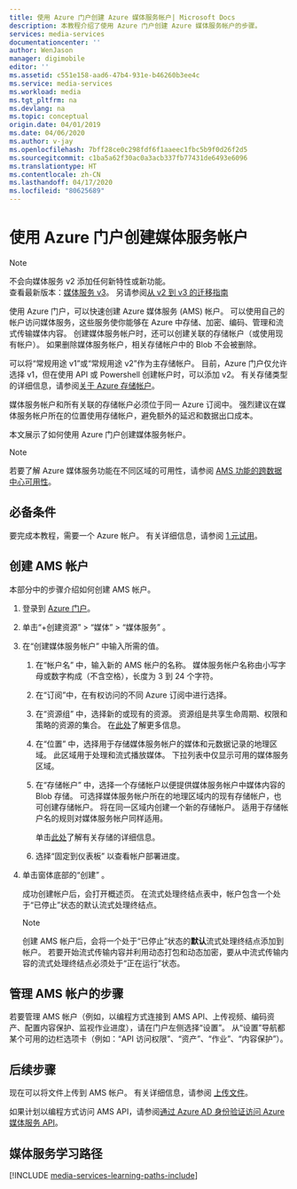 ```yaml
---
title: 使用 Azure 门户创建 Azure 媒体服务帐户| Microsoft Docs
description: 本教程介绍了使用 Azure 门户创建 Azure 媒体服务帐户的步骤。
services: media-services
documentationcenter: ''
author: WenJason
manager: digimobile
editor: ''
ms.assetid: c551e158-aad6-47b4-931e-b46260b3ee4c
ms.service: media-services
ms.workload: media
ms.tgt_pltfrm: na
ms.devlang: na
ms.topic: conceptual
origin.date: 04/01/2019
ms.date: 04/06/2020
ms.author: v-jay
ms.openlocfilehash: 7bff28ce0c298fdf6f1aaeec1fbc5b9f0d26f2d5
ms.sourcegitcommit: c1ba5a62f30ac0a3acb337fb77431de6493e6096
ms.translationtype: HT
ms.contentlocale: zh-CN
ms.lasthandoff: 04/17/2020
ms.locfileid: "80625689"
---
```

# <a name="create-a-media-services-account-using-the-azure-portal"></a>使用 Azure 门户创建媒体服务帐户

> [!NOTE]
> 不会向媒体服务 v2 添加任何新特性或新功能。 <br/>查看最新版本：[媒体服务 v3](/media-services/latest/)。 另请参阅[从 v2 到 v3 的迁移指南](../latest/migrate-from-v2-to-v3.md)

使用 Azure 门户，可以快速创建 Azure 媒体服务 (AMS) 帐户。 可以使用自己的帐户访问媒体服务，这些服务使你能够在 Azure 中存储、加密、编码、管理和流式传输媒体内容。 创建媒体服务帐户时，还可以创建关联的存储帐户（或使用现有帐户）。 如果删除媒体服务帐户，相关存储帐户中的 Blob 不会被删除。

可以将“常规用途 v1”或“常规用途 v2”作为主存储帐户。 目前，Azure 门户仅允许选择 v1，但在使用 API 或 Powershell 创建帐户时，可以添加 v2。 有关存储类型的详细信息，请参阅[关于 Azure 存储帐户](/storage/common/storage-create-storage-account)。

媒体服务帐户和所有关联的存储帐户必须位于同一 Azure 订阅中。 强烈建议在媒体服务帐户所在的位置使用存储帐户，避免额外的延迟和数据出口成本。

本文展示了如何使用 Azure 门户创建媒体服务帐户。

> [!NOTE]
> 若要了解 Azure 媒体服务功能在不同区域的可用性，请参阅 [AMS 功能的跨数据中心可用性](scenarios-and-availability.md#availability)。

## <a name="prerequisites"></a>必备条件

要完成本教程，需要一个 Azure 帐户。 有关详细信息，请参阅 [1 元试用](https://www.azure.cn/zh-cn/pricing/1rmb-trial-full/?form-type=identityauth)。 

## <a name="create-an-ams-account"></a>创建 AMS 帐户

本部分中的步骤介绍如何创建 AMS 帐户。

1. 登录到 [Azure 门户](https://portal.azure.cn/)。
2. 单击“+创建资源”   > “媒体”   > “媒体服务”  。
3. 在“创建媒体服务帐户”  中输入所需的值。

   1. 在“帐户名”  中，输入新的 AMS 帐户的名称。 媒体服务帐户名称由小写字母或数字构成（不含空格），长度为 3 到 24 个字符。
   2. 在“订阅”中，在有权访问的不同 Azure 订阅中进行选择。
   3. 在“资源组”  中，选择新的或现有的资源。  资源组是共享生命周期、权限和策略的资源的集合。 在[此处](../../azure-resource-manager/management/overview.md#resource-groups)了解更多信息。
   4. 在“位置”  中，选择用于存储媒体服务帐户的媒体和元数据记录的地理区域。 此区域用于处理和流式播放媒体。 下拉列表中仅显示可用的媒体服务区域。 
   5. 在“存储帐户”  中，选择一个存储帐户以便提供媒体服务帐户中媒体内容的 Blob 存储。 可选择媒体服务帐户所在的地理区域内的现有存储帐户，也可创建存储帐户。 将在同一区域内创建一个新的存储帐户。 适用于存储帐户名的规则对媒体服务帐户同样适用。
      
       单击[此处](../../storage/common/storage-introduction.md)了解有关存储的详细信息。
   6. 选择“固定到仪表板”  以查看帐户部署进度。
4. 单击窗体底部的“创建”  。
   
    成功创建帐户后，会打开概述页。 在流式处理终结点表中，帐户包含一个处于“已停止”状态的默认流式处理终结点。  

    >[!NOTE]
    >创建 AMS 帐户后，会将一个处于“已停止”状态的**默认**流式处理终结点添加到帐户。  若要开始流式传输内容并利用动态打包和动态加密，要从中流式传输内容的流式处理终结点必须处于“正在运行”状态。  
   
## <a name="to-manage-your-ams-account"></a>管理 AMS 帐户的步骤

若要管理 AMS 帐户（例如，以编程方式连接到 AMS API、上传视频、编码资产、配置内容保护、监视作业进度），请在门户左侧选择“设置”。  从“设置”导航都某个可用的边栏选项卡（例如：“API 访问权限”、“资产”、“作业”、“内容保护”）。     

## <a name="next-steps"></a>后续步骤

现在可以将文件上传到 AMS 帐户。 有关详细信息，请参阅 [上传文件](media-services-portal-upload-files.md)。

如果计划以编程方式访问 AMS API，请参阅[通过 Azure AD 身份验证访问 Azure 媒体服务 API](media-services-use-aad-auth-to-access-ams-api.md)。

## <a name="media-services-learning-paths"></a>媒体服务学习路径
[!INCLUDE [media-services-learning-paths-include](../../../includes/media-services-learning-paths-include.md)]

